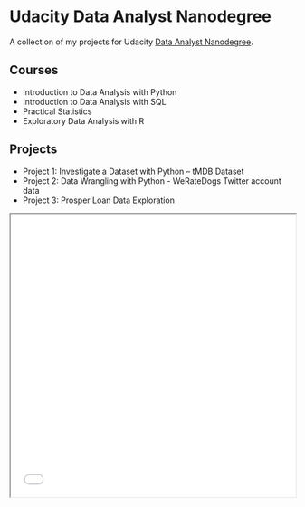 # Udacity Data Analyst Nanodegree
A collection of my projects for Udacity  [Data Analyst Nanodegree](https://www.udacity.com/course/data-analyst-nanodegree--nd002).

## Courses

* Introduction to Data Analysis with Python
* Introduction to Data Analysis with SQL
* Practical Statistics
* Exploratory Data Analysis with R

## Projects

* Project 1: Investigate a Dataset with Python – tMDB Dataset
* Project 2: Data Wrangling with Python - WeRateDogs Twitter account data
* Project 3: Prosper Loan Data Exploration

<iframe src="Certificate.jpg" width="100%" height="500px"></iframe>
